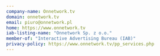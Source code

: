 ```yaml
---
company-name: Onnetwork.tv
domain: onnetwork.tv
email: piuro@onnetwork.pl
home: https://www.onnetwork.tv
iab-listing-name: "Onnetwork Sp. z o.o."
member-of: "Interactive Advertising Bureau (IAB)"
privacy-policy: https://www.onnetwork.tv/pp_services.php
---
```




